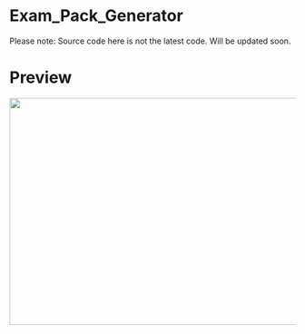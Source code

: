 # Exam_Pack_Generator
Please note: Source code here is not the latest code. Will be updated soon.
# Preview
<img src="https://i.gyazo.com/b6a67676ba39c3cd34b36556211948bf.jpg" height="400px" width="700px"/>
